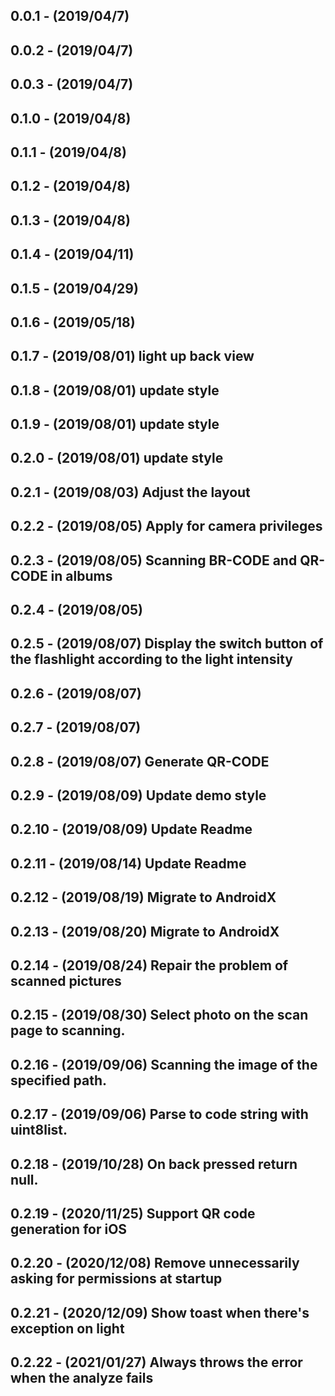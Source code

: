 ## 0.0.1 - (2019/04/7)
## 0.0.2 - (2019/04/7)
## 0.0.3 - (2019/04/7)
## 0.1.0 - (2019/04/8)
## 0.1.1 - (2019/04/8)
## 0.1.2 - (2019/04/8)
## 0.1.3 - (2019/04/8)
## 0.1.4 - (2019/04/11)
## 0.1.5 - (2019/04/29)
## 0.1.6 - (2019/05/18)
## 0.1.7 - (2019/08/01)  light up  back view
## 0.1.8 - (2019/08/01)  update style
## 0.1.9 - (2019/08/01)  update style
## 0.2.0 - (2019/08/01)  update style
## 0.2.1 - (2019/08/03)  Adjust the layout
## 0.2.2 - (2019/08/05)  Apply for camera privileges
## 0.2.3 - (2019/08/05)  Scanning BR-CODE and QR-CODE in albums
## 0.2.4 - (2019/08/05)
## 0.2.5 - (2019/08/07)  Display the switch button of the flashlight according to the light intensity
## 0.2.6 - (2019/08/07)
## 0.2.7 - (2019/08/07)
## 0.2.8 - (2019/08/07)  Generate QR-CODE
## 0.2.9 - (2019/08/09)  Update demo style
## 0.2.10 - (2019/08/09)  Update Readme
## 0.2.11 - (2019/08/14)  Update Readme
## 0.2.12 - (2019/08/19)  Migrate to AndroidX
## 0.2.13 - (2019/08/20)  Migrate to AndroidX
## 0.2.14 - (2019/08/24)  Repair the problem of scanned pictures
## 0.2.15 - (2019/08/30)  Select photo on the scan page to scanning.
## 0.2.16 - (2019/09/06)  Scanning the image of the specified path.
## 0.2.17 - (2019/09/06)  Parse to code string with uint8list.
## 0.2.18 - (2019/10/28)  On back pressed return null.
## 0.2.19 - (2020/11/25)  Support QR code generation for iOS
## 0.2.20 - (2020/12/08)  Remove unnecessarily asking for permissions at startup
## 0.2.21 - (2020/12/09)  Show toast when there's exception on light
## 0.2.22 - (2021/01/27)  Always throws the error when the analyze fails